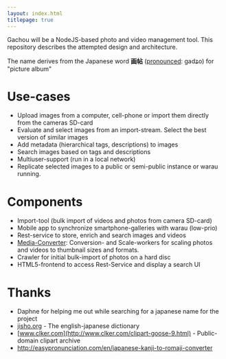 ```yaml
---
layout: index.html
titlepage: true
---
```



Gachou will be a NodeJS-based photo and video management tool. This repository describes the 
attempted design and architecture.

The name derives from the Japanese word **画帖** ([pronounced](https://en.wikipedia.org/wiki/International_Phonetic_Alphabet): ɡadʑo) for 
                                                                 "picture album"

# Use-cases

* Upload images from a computer, cell-phone or import them directly from the cameras SD-card
* Evaluate and select images from an import-stream. Select the best version of similar images
* Add metadata (hierarchical tags, descriptions) to images
* Search images based on tags and descriptions
* Multiuser-support (run in a local network)
* Replicate selected images to a public or semi-public instance or warau running. 

# Components

* Import-tool (bulk import of videos and photos from camera SD-card)
* Mobile app to synchronize smartphone-galleries with warau (low-prio)
* Rest-service to store, enrich and search images and videos
* [Media-Converter](media-converter/): Conversion- and Scale-workers for scaling photos and videos to thumbnail sizes and formats.
* Crawler for initial bulk-import of photos on a hard disc
* HTML5-frontend to access Rest-Service and display a search UI




# Thanks

* Daphne for helping me out while searching for a japanese name for the project
* [jisho.org](http://jisho.org/word/%E7%94%BB%E5%B8%96) - The english-japanese dictionary
* [www.clker.com](http://www.clker.com/clipart-goose-9.html) - Public-domain clipart archive
* http://easypronunciation.com/en/japanese-kanji-to-romaji-converter
